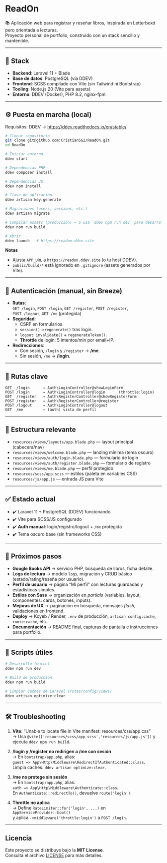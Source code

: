 # ReadOn

📚 Aplicación web para registrar y reseñar libros, inspirada en Letterboxd pero orientada a lecturas.  
Proyecto personal de portfolio, construido con un stack sencillo y mantenible.

---

## 🚀 Stack

- **Backend**: Laravel 11 + Blade  
- **Base de datos**: PostgreSQL (vía DDEV)  
- **Frontend**: SCSS compilado con Vite (sin Tailwind ni Bootstrap)  
- **Tooling**: Node.js 20 (Vite para assets)  
- **Entorno**: DDEV (Docker), PHP 8.2, nginx-fpm

---

## ⚙️ Puesta en marcha (local)

Requisitos: DDEV → https://ddev.readthedocs.io/en/stable/

```bash
# Clonar repositorio
git clone git@github.com:CristianSG2/ReadOn.git
cd ReadOn

# Iniciar entorno
ddev start

# Dependencias PHP
ddev composer install

# Dependencias JS
ddev npm install

# Clave de aplicación
ddev artisan key:generate

# Migraciones (users, sessions, etc.)
ddev artisan migrate

# Compilar assets (producción) — o usa `ddev npm run dev` para desarrollo
ddev npm run build

# Abrir
ddev launch   # https://readon.ddev.site
```

**Notas**  
- Ajusta `APP_URL` a `https://readon.ddev.site` (o tu host DDEV).  
- `public/build/*` está ignorado en `.gitignore` (assets generados por Vite).

---

## 🔐 Autenticación (manual, sin Breeze)

- **Rutas**:  
  `GET /login`, `POST /login`, `GET /register`, `POST /register`,  
  `POST /logout`, `GET /me` (protegida)
- **Seguridad**:
  - CSRF en formularios.
  - `session()->regenerate()` tras login.
  - `logout`: `invalidate()` + `regenerateToken()`.
  - **Throttle** de login: 5 intentos/min por email+IP.
- **Redirecciones**:
  - Con sesión, `/login` y `/register` → **/me**.
  - Sin sesión, `/me` → **/login**.

---

## 🧭 Rutas clave

```text
GET  /login      → Auth\LoginController@showLoginForm
POST /login      → Auth\LoginController@login      (throttle:login)
GET  /register   → Auth\RegisterController@showRegisterForm
POST /register   → Auth\RegisterController@register
POST /logout     → Auth\LoginController@logout
GET  /me         → (auth) vista de perfil
```

---

## 📂 Estructura relevante

- `resources/views/layouts/app.blade.php` — layout principal (cabecera/nav)  
- `resources/views/welcome.blade.php` — landing mínima (tema oscuro)  
- `resources/views/auth/login.blade.php` — formulario de login  
- `resources/views/auth/register.blade.php` — formulario de registro  
- `resources/views/me.blade.php` — perfil protegido  
- `resources/scss/app.scss` — estilos (paleta en variables CSS)  
- `resources/js/app.js` — entrada JS para Vite

---

## ✅ Estado actual

- ✔️ Laravel 11 + PostgreSQL (DDEV) funcionando  
- ✔️ Vite para SCSS/JS configurado  
- ✔️ **Auth manual**: login/registro/logout + `/me` protegida  
- ✔️ Tema oscuro base (sin frameworks CSS)

---

## 📑 Próximos pasos

- **Google Books API** → servicio PHP, búsqueda de libros, ficha detalle.  
- **Logs de lectura** → modelo `logs`, migración y CRUD básico (estado/rating/reseña por usuario).  
- **Perfil de usuario** → página “Mi perfil” con lecturas guardadas y estadísticas simples.  
- **Estilos con Sass** → organización en _partials_ (variables, layout, componentes: cards, botones, inputs).  
- **Mejoras de UX** → paginación en búsqueda, mensajes *flash*, validaciones en frontend.  
- **Deploy** → Koyeb / Render, `.env` de producción, `artisan config:cache`, `route:cache`, etc.  
- **Documentación** → README final, capturas de pantalla e instrucciones para portfolio.

---

## 🧰 Scripts útiles

```bash
# Desarrollo (watch)
ddev npm run dev

# Build de producción
ddev npm run build

# Limpiar cachés de Laravel (rutas/config/views)
ddev artisan optimize:clear
```

---

## 🛠️ Troubleshooting

1) **Vite**: “Unable to locate file in Vite manifest: resources/css/app.css”  
   → Usa `@vite(['resources/scss/app.scss','resources/js/app.js'])` y ejecuta `ddev npm run build`.

2) **/login y /register no redirigen a /me con sesión**  
   → En `bootstrap/app.php`, alias:  
   `guest => App\Http\Middleware\RedirectIfAuthenticated::class`.  
   Limpia cachés: `ddev artisan optimize:clear`.

3) **/me no protege sin sesión**  
   → En `bootstrap/app.php`, alias:  
   `auth => App\Http\Middleware\Authenticate::class`.  
   En `Authenticate::redirectTo()`, devuelve `route('login')`.

4) **Throttle no aplica**  
   → Define `RateLimiter::for('login', ...)` en `AppServiceProvider::boot()`  
   y aplica `->middleware('throttle:login')` a `POST /login`.

---

## Licencia

Este proyecto se distribuye bajo la **MIT License**.  
Consulta el archivo [LICENSE](./LICENSE) para más detalles.